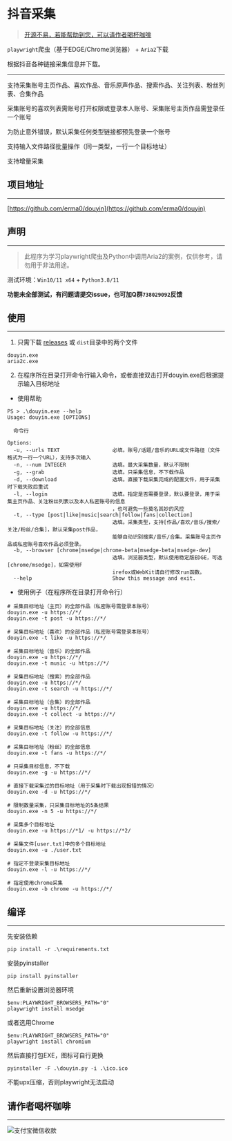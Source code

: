 # 抖音采集

> [开源不易，若能帮助到您，可以请作者喝杯咖啡](#请作者喝杯咖啡)

`playwright`爬虫（基于EDGE/Chrome浏览器） + `Aria2`下载

根据抖音各种链接采集信息并下载。

---

支持采集账号主页作品、喜欢作品、音乐原声作品、搜索作品、关注列表、粉丝列表、合集作品

采集账号的喜欢列表需账号打开权限或登录本人账号、采集账号主页作品需登录任一个账号

为防止意外错误，默认采集任何类型链接都预先登录一个账号

支持输入文件路径批量操作（同一类型，一行一个目标地址）

支持增量采集

## 项目地址
---
[https://github.com/erma0/douyin](https://github.com/erma0/douyin)

## 声明
---
> 此程序为学习playwright爬虫及Python中调用Aria2的案例，仅供参考，请勿用于非法用途。

测试环境：`Win10/11 x64` + `Python3.8/11`

**功能未全部测试，有问题请提交issue，也可加Q群`738029092`反馈**


## 使用
---
1. 只需下载 [releases](https://github.com/erma0/douyin/releases) 或 `dist`目录中的两个文件
```
douyin.exe
aria2c.exe
```
2. 在程序所在目录打开命令行输入命令，或者直接双击打开douyin.exe后根据提示输入目标地址

- 使用帮助

```
PS > .\douyin.exe --help
Usage: douyin.exe [OPTIONS]

  命令行

Options:
  -u, --urls TEXT                 必填。账号/话题/音乐的URL或文件路径（文件格式为一行一个URL），支持多次输入
  -n, --num INTEGER               选填。最大采集数量，默认不限制
  -g, --grab                      选填。只采集信息，不下载作品
  -d, --download                  选填。直接下载采集完成的配置文件，用于采集时下载失败后重试
  -l, --login                     选填。指定是否需要登录，默认要登录，用于采集主页作品、关注粉丝列表以及本人私密账号的信息
                                  ，也可避免一些莫名其妙的风控
  -t, --type [post|like|music|search|follow|fans|collection]
                                  选填。采集类型，支持[作品/喜欢/音乐/搜索/关注/粉丝/合集]，默认采集post作品，
                                  能够自动识别搜索/音乐/合集。采集账号主页作品或私密账号喜欢作品必须登录。
  -b, --browser [chrome|msedge|chrome-beta|msedge-beta|msedge-dev]
                                  选填。浏览器类型，默认使用稳定版EDGE，可选[chrome/msedge]，如需使用F
                                  irefox或WebKit请自行修改run函数。
  --help                          Show this message and exit.
```

- 使用例子（在程序所在目录打开命令行）
```
# 采集目标地址（主页）的全部作品（私密账号需登录本账号）
douyin.exe -u https://*/ 
douyin.exe -t post -u https://*/ 

# 采集目标地址（喜欢）的全部作品（私密账号需登录本账号）
douyin.exe -t like -u https://*/ 

# 采集目标地址（音乐）的全部作品
douyin.exe -u https://*/ 
douyin.exe -t music -u https://*/ 

# 采集目标地址（搜索）的全部作品
douyin.exe -u https://*/ 
douyin.exe -t search -u https://*/ 

# 采集目标地址（合集）的全部作品
douyin.exe -u https://*/ 
douyin.exe -t collect -u https://*/ 

# 采集目标地址（关注）的全部信息
douyin.exe -t follow -u https://*/ 

# 采集目标地址（粉丝）的全部信息
douyin.exe -t fans -u https://*/ 

# 只采集目标信息，不下载
douyin.exe -g -u https://*/ 

# 直接下载采集过的目标地址（用于采集时下载出现报错的情况）
douyin.exe -d -u https://*/ 

# 限制数量采集，只采集目标地址的5条结果
douyin.exe -n 5 -u https://*/ 

# 采集多个目标地址
douyin.exe -u https://*1/ -u https://*2/ 

# 采集文件[user.txt]中的多个目标地址
douyin.exe -u ./user.txt

# 指定不登录采集目标地址
douyin.exe -l -u https://*/ 

# 指定使用chrome采集
douyin.exe -b chrome -u https://*/ 
```



## 编译
---
先安装依赖
```
pip install -r .\requirements.txt
```
安装pyinstaller
```
pip install pyinstaller
```
然后重新设置浏览器环境
```
$env:PLAYWRIGHT_BROWSERS_PATH="0"
playwright install msedge
```
或者选用Chrome
```
$env:PLAYWRIGHT_BROWSERS_PATH="0"
playwright install chromium
```

然后直接打包EXE，图标可自行更换
```
pyinstaller -F .\douyin.py -i .\ico.ico 
```
不能upx压缩，否则playwright无法启动


## 请作者喝杯咖啡
---

![支付宝微信收款][1]

  [1]: https://erma0.gitee.io/images/qrcode/shouqianma.png

